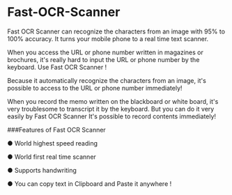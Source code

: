 # Fast-OCR-Scanner
Fast OCR Scanner can recognize the characters from an image with 95% to 100% accuracy. It turns your mobile phone to a real time text scanner.

When you access the URL or phone number written in magazines or brochures,
it's really hard to input the URL or phone number by the keyboard.
Use Fast OCR Scanner !

Because it automatically recognize the characters from an image,
it's possible to access to the URL or phone number immediately!

When you record the memo written on the blackboard or white board,
it's very troublesome to transcript it by the keyboard.
But you can do it very easily by Fast OCR Scanner
It's possible to record contents immediately!

###Features of Fast OCR Scanner

● World highest speed reading

● World first real time scanner

● Supports handwriting

● You can copy text in Clipboard and Paste it anywhere !

